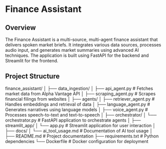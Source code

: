# Finance Assistant

## Overview
The Finance Assistant is a multi-source, multi-agent finance assistant that delivers spoken market briefs. It integrates various data sources, processes audio input, and generates market summaries using advanced AI techniques. The application is built using FastAPI for the backend and Streamlit for the frontend.

## Project Structure
finance_assistant/ │ ├── data_ingestion/ │ ├── api_agent.py # Fetches market data from Alpha Vantage API │ ├── scraping_agent.py # Scrapes financial filings from websites │ ├── agents/ │ ├── retriever_agent.py # Handles embeddings and retrieval of data │ ├── language_agent.py # Generates narratives using language models │ ├── voice_agent.py # Processes speech-to-text and text-to-speech │ ├── orchestrator/ │ └── orchestrator.py # FastAPI application to orchestrate agents │ ├── streamlit_app/ │ └── app.py # Streamlit application for user interaction │ ├── docs/ │ └── ai_tool_usage.md # Documentation of AI tool usage │ ├── README.md # Project documentation ├── requirements.txt # Python dependencies └── Dockerfile # Docker configuration for deployment
